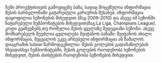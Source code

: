 ჩემი პროექტისთვის გამოვიყენე ბაზა, სადაც მოცემულია ინფორმაცია მესის ბარსელონაში გატარებული კარიერის შესახებ. ინფორმაცია დაყოფილია სეზონების მიხედვით (მაგ:2009-2010) და ასევე  იმ სეზონში ჩატარებული 
ჩემპიონატების მიხედვით(მაგ:La Liga, Champions League).
კოდი გვიჩვენებს,თუ რომელია მესის ყველაზე შედეგიანი სეზონი. ასევე მომხარებელს შეუძლია ცვლილება შეიტანოს ბაზაში: შეიტანოს ახალი ინფორმაცია, შეცვალოს უკვე არსებული ინფორმაცია ან წაშალოს.
დიაგრამის სახით წარმოდგენილია: მესის გოლების გადანაწილებას სხვადასხვა ჩემპიონატებში, მესის გოლების რაოდენობა სეზონების მიხედვით, მესის ასისტების რაოდენობა სეზონების მიხედვით.
